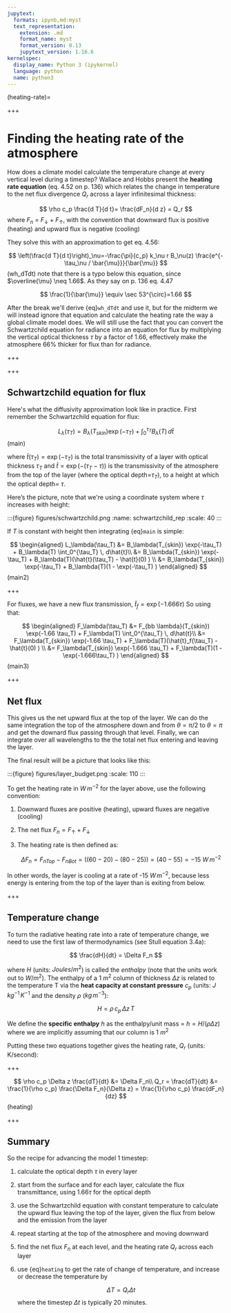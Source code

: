 ```yaml
---
jupytext:
  formats: ipynb,md:myst
  text_representation:
    extension: .md
    format_name: myst
    format_version: 0.13
    jupytext_version: 1.16.6
kernelspec:
  display_name: Python 3 (ipykernel)
  language: python
  name: python3
---
```


(heating-rate)=

+++

# Finding the heating rate of the atmosphere

How does a climate model calculate the temperature change at every vertical level during a timestep? Wallace and Hobbs present
the **heating rate equation** (eq. 4.52 on p. 136) which relates the change in temperature to the net flux divergence $Q_r$ across
a layer infinitesimal thickness:

$$
\rho c_p \frac{d T}{d t}= \frac{dF_n}{d z} = Q_r
$$
where $F_n$ = $F_\downarrow + F_\uparrow$, with the convention that downward flux is positive (heating) and upward flux is
negative (cooling)

They solve this with an approximation to get eq. 4.56:

$$
\left(\frac{d T}{d t}\right)_\nu=-\frac{\pi}{c_p} k_\nu r B_\nu(z) \frac{e^{-\tau_\nu / \bar{\mu}}}{\bar{\mu}}
$$ (wh_dTdt)
note that there is a typo below this equation, since $\overline{\mu} \neq 1.66$. As they say on p. 136 eq. 4.47

$$
\frac{1}{\bar{\mu}} \equiv \sec 53^{\circ}=1.66
$$

After the break we'll derive {eq}`wh_dTdt` and use it, but for the midterm we will instead ignore that equation and calculate the heating rate
the way a global climate model does.  We will still use the fact that you can 
convert the Schwartzchild equation for radiance into an equation for flux by multiplying the vertical optical thickness $\tau$ by a factor
of 1.66, effectively make the atmosphere $66\%$ thicker for flux than for radiance.

+++



+++

## Schwartzchild equation for flux

Here's what the diffusivity approximation look like in practice.  First remember the Schwartzchild equation for flux:

$$
L_\lambda(\tau_T)= B_\lambda(T_{skin}) \exp(-\tau_T) +    \int_0^{\tau_T} B_\lambda(T)\, d\hat{t}
$$ (main)

where $\hat{t}(\tau_T) = \exp(-\tau_T)$ is the total transmissivity of a layer with optical thickness $\tau_T$ and
$\hat{t} = \exp \left (-(\tau_T - \tau) \right )$ is the transmissivity of the atmosphere from the top of the layer (where the optical depth=$\tau_T$), to a height at which the optical depth= $\tau$.

Here’s the picture, note that we're using a coordinate system where $\tau$ increases with height:

:::{figure} figures/schwartzchild.png
:name: schwartzchild_rep
:scale: 40
:::

If $T$ is constant with height then integrating {eq}`main` is simple:

$$
\begin{aligned}
      L_\lambda(\tau_T) &= B_\lambda(T_{skin}) \exp(-\tau_T) +    B_\lambda(T) \int_0^{\tau_T} \, d\hat{t}\\
        &= B_\lambda(T_{skin}) \exp(-\tau_T) +    B_\lambda(T)(\hat{t}(\tau_T) - \hat{t}(0) ) \\
        &= B_\lambda(T_{skin}) \exp(-\tau_T) +    B_\lambda(T)(1 - \exp(-\tau_T) )
  \end{aligned}
$$ (main2)

+++

For fluxes, we have a new flux transmission, $\hat{t}_f = \exp(-1.666 \tau)$ So using that:

$$
\begin{aligned}
      F_\lambda(\tau_T) &= F_{bb \lambda}(T_{skin}) \exp(-1.66 \tau_T) +    F_\lambda(T) \int_0^{\tau_T} \, d\hat{t}\\
        &= F_\lambda(T_{skin}) \exp(-1.66 \tau_T) +    F_\lambda(T)(\hat{t}_f(\tau_T) - \hat{t}(0) ) \\
        &= F_\lambda(T_{skin}) \exp(-1.666 \tau_T) +    F_\lambda(T)(1 - \exp(-1.666\tau_T) )
  \end{aligned}
$$ (main3)

+++

## Net flux

This gives us the net upward flux at the top of the layer.  We can
do the same integration the top of the atmosphere down and from $\theta=\pi/2$ to $\theta = \pi$ and 
get the downard flux passing through that level. 
Finally, we can integrate over all wavelengths to the the total net flux entering and leaving the layer.

The final result will be a picture that looks like this:

:::{figure} figures/layer_budget.png
:scale: 110
:::

To get the heating rate in $W\,m^{-2}$ for the layer above, use the following convention:

1.  Downward fluxes are positive (heating), upward fluxes are negative (cooling)

2.  The net flux $F_n = F_\uparrow + F_\downarrow$

3.  The heating rate is then defined as:

    $$
    \Delta F_n = F_{nTop} - F_{nBot} = \left ( (60 - 20) - (80 - 25) \right )= (40 - 55) = -15\ W\,m^{-2}
    $$

In other words, the layer is cooling at a rate of -15 $W\,m^{-2}$, because less energy is
entering from the top of the layer than is exiting from below.

+++

## Temperature change

To turn the radiative heating rate into a rate of temperature change, we need to use the first law of thermodynamics
(see Stull equation 3.4a):

$$
\frac{dH}{dt} = \Delta F_n
$$

where $H$ (units: $Joules/m^2$) is called the *enthalpy* (note that the units work out to $W/m^2$). The enthalpy of
a 1 $m^2$ column of thickness $\Delta z$ is related to the temperature T via the **heat capacity at constant pressure** $c_p$
(units: $J\,kg^{-1}\,K^{-1}$ and the density $\rho$ ($kg\,m^{-3}$):

$$
H=\rho\, c_p\, \Delta z\, T
$$

We define the **specific enthalpy** *h* as the enthalpy/unit mass = $h=H/(\rho \Delta z)$ where we are implicitly assuming that
our column is 1 $m^2$

Putting these two equations together gives the heating rate, $Q_r$ (units: K/second):

+++

$$
\rho c_p \Delta z \frac{dT}{dt} &= \Delta F_n\\
Q_r = \frac{dT}{dt} &= \frac{1}{\rho c_p} \frac{\Delta F_n}{\Delta z} = \frac{1}{\rho c_p} \frac{dF_n}{dz}
$$ (heating)

+++

## Summary

So the recipe for advancing the model 1 timestep:

1) calculate the optical depth $\tau$ in every layer
2) start from the surface and for each layer, calculate the flux transmittance, using $1.66 \tau$ for the optical depth
3) use the Schwartzchild equation with constant temperature to calculate the upward flux leaving the top of the layer, given the flux
   from below and the emission from the layer
4) repeat starting at the top of the atmosphere and moving downward
5) find the net flux $F_n$ at each level, and the heating rate $Q_r$ across each layer
6) use {eq}`heating` to get the rate of change of temperature, and increase or decrease the temperature by

   $$
   \Delta T = Q_r \Delta t
   $$
   where the timestep $\Delta t$ is typically 20 minutes.


```
